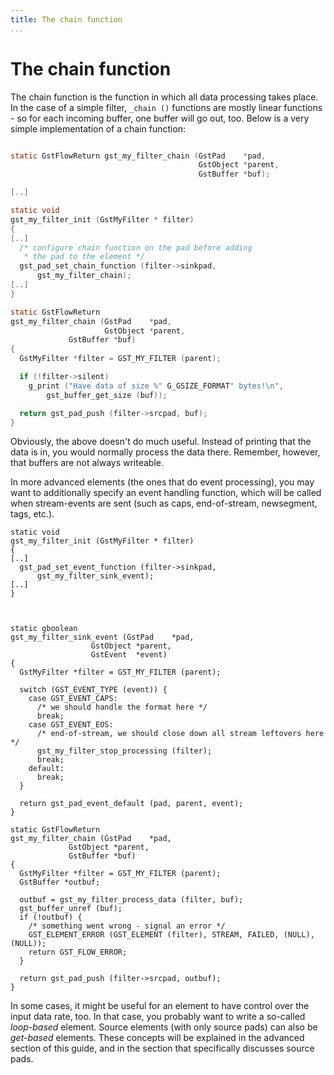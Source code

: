 ```yaml
---
title: The chain function
...
```


# The chain function

The chain function is the function in which all data processing takes
place. In the case of a simple filter, `_chain ()` functions are mostly
linear functions - so for each incoming buffer, one buffer will go out,
too. Below is a very simple implementation of a chain function:

``` c

static GstFlowReturn gst_my_filter_chain (GstPad    *pad,
                                          GstObject *parent,
                                          GstBuffer *buf);

[..]

static void
gst_my_filter_init (GstMyFilter * filter)
{
[..]
  /* configure chain function on the pad before adding
   * the pad to the element */
  gst_pad_set_chain_function (filter->sinkpad,
      gst_my_filter_chain);
[..]
}

static GstFlowReturn
gst_my_filter_chain (GstPad    *pad,
                     GstObject *parent,
             GstBuffer *buf)
{
  GstMyFilter *filter = GST_MY_FILTER (parent);

  if (!filter->silent)
    g_print ("Have data of size %" G_GSIZE_FORMAT" bytes!\n",
        gst_buffer_get_size (buf));

  return gst_pad_push (filter->srcpad, buf);
}
```

Obviously, the above doesn't do much useful. Instead of printing that
the data is in, you would normally process the data there. Remember,
however, that buffers are not always writeable.

In more advanced elements (the ones that do event processing), you may
want to additionally specify an event handling function, which will be
called when stream-events are sent (such as caps, end-of-stream,
newsegment, tags, etc.).

    static void
    gst_my_filter_init (GstMyFilter * filter)
    {
    [..]
      gst_pad_set_event_function (filter->sinkpad,
          gst_my_filter_sink_event);
    [..]
    }
    
    
    
    static gboolean
    gst_my_filter_sink_event (GstPad    *pad,
                      GstObject *parent,
                      GstEvent  *event)
    {
      GstMyFilter *filter = GST_MY_FILTER (parent);
    
      switch (GST_EVENT_TYPE (event)) {
        case GST_EVENT_CAPS:
          /* we should handle the format here */
          break;
        case GST_EVENT_EOS:
          /* end-of-stream, we should close down all stream leftovers here */
          gst_my_filter_stop_processing (filter);
          break;
        default:
          break;
      }
    
      return gst_pad_event_default (pad, parent, event);
    }
    
    static GstFlowReturn
    gst_my_filter_chain (GstPad    *pad,
                 GstObject *parent,
                 GstBuffer *buf)
    {
      GstMyFilter *filter = GST_MY_FILTER (parent);
      GstBuffer *outbuf;
    
      outbuf = gst_my_filter_process_data (filter, buf);
      gst_buffer_unref (buf);
      if (!outbuf) {
        /* something went wrong - signal an error */
        GST_ELEMENT_ERROR (GST_ELEMENT (filter), STREAM, FAILED, (NULL), (NULL));
        return GST_FLOW_ERROR;
      }
    
      return gst_pad_push (filter->srcpad, outbuf);
    }

In some cases, it might be useful for an element to have control over
the input data rate, too. In that case, you probably want to write a
so-called *loop-based* element. Source elements (with only source pads)
can also be *get-based* elements. These concepts will be explained in
the advanced section of this guide, and in the section that specifically
discusses source pads.

